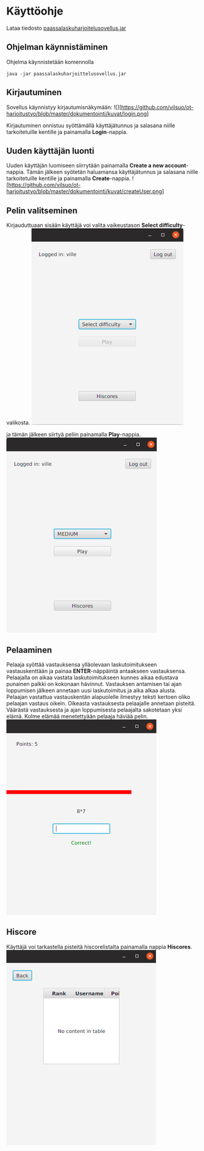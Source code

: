 # Käyttöohje
Lataa tiedosto [paassalaskuharjoitelusovellus.jar](https://github.com/vilsuo/ot-harjoitustyo/releases/tag/Viikko6)

## Ohjelman käynnistäminen
Ohjelma käynnistetään komennolla
```
java -jar paassalaskuharjoittelusovellus.jar
```

## Kirjautuminen
Sovellus käynnistyy kirjautumisnäkymään:
![][https://github.com/vilsuo/ot-harjoitustyo/blob/master/dokumentointi/kuvat/login.png]

Kirjautuminen onnistuu syöttämällä käyttäjätunnus ja salasana niille tarkoitetuille kentille ja painamalla **Login**-nappia.

## Uuden käyttäjän luonti
Uuden käyttäjän luomiseen siirrytään painamalla **Create a new account**-nappia. Tämän jälkeen syötetän haluamansa käyttäjätunnus ja salasana niille tarkoitetuille kentille ja painamalla **Create**-nappia.
![https://github.com/vilsuo/ot-harjoitustyo/blob/master/dokumentointi/kuvat/createUser.png]

## Pelin valitseminen
Kirjauduttuaan sisään käyttäjä voi valita vaikeustason **Select difficulty**-valikosta.
![](https://github.com/vilsuo/ot-harjoitustyo/blob/master/dokumentointi/kuvat/playNotSelected.png)

ja tämän jälkeen siirtyä peliin painamalla **Play**-nappia.
![](https://github.com/vilsuo/ot-harjoitustyo/blob/master/dokumentointi/kuvat/playSelected.png)

## Pelaaminen
Pelaaja syöttää vastauksensa ylläolevaan laskutoimitukseen vastauskenttään ja painaa **ENTER**-näppäintä antaakseen vastauksensa. Pelaajalla on aikaa vastata laskutoimitukseen kunnes aikaa edustava punainen palkki on kokonaan hävinnut. Vastauksen antamisen tai ajan loppumisen jälkeen annetaan uusi laskutoimitus ja aika alkaa alusta. Pelaajan vastattua vastauskentän alapuolelle ilmestyy teksti kertoen oliko pelaajan vastaus oikein. Oikeasta vastauksesta pelaajalle annetaan pisteitä. Väärästä vastauksesta ja ajan loppumisesta pelaajalta sakotetaan yksi elämä. Kolme elämää menetettyään pelaaja häviää pelin.
![](https://github.com/vilsuo/ot-harjoitustyo/blob/master/dokumentointi/kuvat/game.png)

## Hiscore
Käyttäjä voi tarkastella pisteitä hiscorelistalta painamalla nappia **Hiscores**.
![](https://github.com/vilsuo/ot-harjoitustyo/blob/master/dokumentointi/kuvat/hiscoreNoValues.png)
